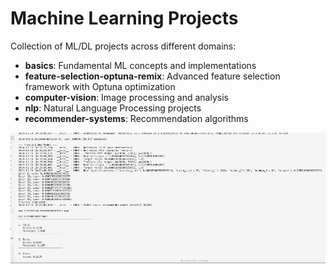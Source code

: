 # Machine Learning Projects

Collection of ML/DL projects across different domains:

- **basics**: Fundamental ML concepts and implementations
- **feature-selection-optuna-remix**: Advanced feature selection framework with Optuna optimization
- **computer-vision**: Image processing and analysis
- **nlp**: Natural Language Processing projects
- **recommender-systems**: Recommendation algorithms


![recommendation sample log output](Miscellaneous/assets/IMG_2939.jpeg)

